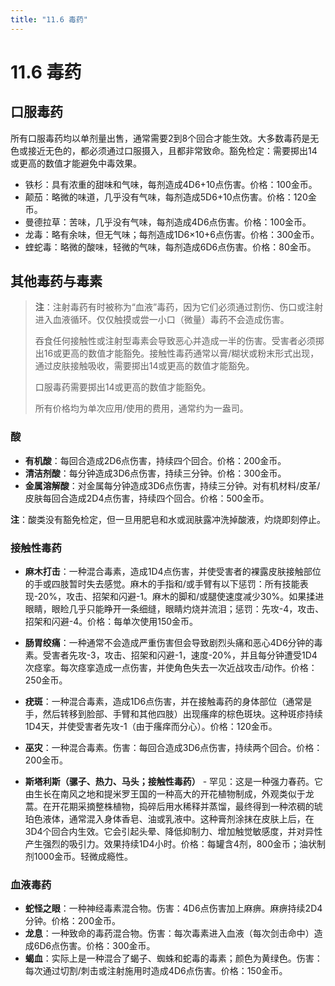 ```yaml
---
title: "11.6 毒药"
---
```

# 11.6 毒药

## 口服毒药

所有口服毒药均以单剂量出售，通常需要2到8个回合才能生效。大多数毒药是无色或接近无色的，都必须通过口服摄入，且都非常致命。豁免检定：需要掷出14或更高的数值才能避免中毒效果。

- 铁杉：具有浓重的甜味和气味，每剂造成4D6+10点伤害。价格：100金币。
- 颠茄：略微的味道，几乎没有气味，每剂造成5D6+10点伤害。价格：120金币。
- 曼德拉草：苦味，几乎没有气味，每剂造成4D6点伤害。价格：100金币。
- 龙毒：略有余味，但无气味；每剂造成1D6×10+6点伤害。价格：300金币。
- 蝰蛇毒：略微的酸味，轻微的气味，每剂造成6D6点伤害。价格：80金币。

## 其他毒药与毒素

> **注**：注射毒药有时被称为“血液”毒药，因为它们必须通过割伤、伤口或注射进入血液循环。仅仅触摸或尝一小口（微量）毒药不会造成伤害。
>
> 吞食任何接触性或注射型毒素会导致恶心并造成一半的伤害。受害者必须掷出16或更高的数值才能豁免。接触性毒药通常以膏/糊状或粉末形式出现，通过皮肤接触吸收，需要掷出14或更高的数值才能豁免。
>
> 口服毒药需要掷出14或更高的数值才能豁免。
>
> 所有价格均为单次应用/使用的费用，通常约为一盎司。

### 酸

- **有机酸**：每回合造成2D6点伤害，持续四个回合。价格：200金币。
- **清洁剂酸**：每分钟造成3D6点伤害，持续三分钟。价格：300金币。
- **金属溶解酸**：对金属每分钟造成3D6点伤害，持续三分钟。对有机材料/皮革/皮肤每回合造成2D4点伤害，持续四个回合。价格：500金币。

**注**：酸类没有豁免检定，但一旦用肥皂和水或润肤露冲洗掉酸液，灼烧即刻停止。

### 接触性毒药

- **麻木打击**：一种混合毒素，造成1D4点伤害，并使受害者的裸露皮肤接触部位的手或四肢暂时失去感觉。麻木的手指和/或手臂有以下惩罚：所有技能表现-20%，攻击、招架和闪避-1。麻木的脚和/或腿使速度减少30%。如果揉进眼睛，眼睑几乎只能睁开一条细缝，眼睛灼烧并流泪；惩罚：先攻-4，攻击、招架和闪避-4。价格：每单次使用150金币。
- **肠胃绞痛**：一种通常不会造成严重伤害但会导致剧烈头痛和恶心4D6分钟的毒素。受害者先攻-3，攻击、招架和闪避-1，速度-20%，并且每分钟遭受1D4次痉挛。每次痉挛造成一点伤害，并使角色失去一次近战攻击/动作。价格：250金币。
- **疣斑**：一种混合毒素，造成1D6点伤害，并在接触毒药的身体部位（通常是手，然后转移到脸部、手臂和其他四肢）出现瘙痒的棕色斑块。这种斑疹持续1D4天，并使受害者先攻-1（由于瘙痒而分心）。价格：120金币。

- **巫灾**：一种混合毒素。伤害：每回合造成3D6点伤害，持续两个回合。价格：200金币。

- **斯塔利斯（骡子、热力、马头；接触性毒药）** - 罕见：这是一种强力春药。它由生长在南风之地和提米罗王国的一种高大的开花植物制成，外观类似于龙蒿。在开花期采摘整株植物，捣碎后用水稀释并蒸馏，最终得到一种浓稠的琥珀色液体，通常混入身体香皂、油或乳液中。这种膏剂涂抹在皮肤上后，在3D4个回合内生效。它会引起头晕、降低抑制力、增加触觉敏感度，并对异性产生强烈的吸引力。效果持续1D4小时。价格：每罐含4剂，800金币；油状制剂1000金币。轻微成瘾性。

### 血液毒药

- **蛇怪之眼**：一种神经毒素混合物。伤害：4D6点伤害加上麻痹。麻痹持续2D4分钟。价格：200金币。
- **龙息**：一种致命的毒药混合物。伤害：每次毒素进入血液（每次剑击命中）造成6D6点伤害。价格：300金币。
- **蝎血**：实际上是一种混合了蝎子、蜘蛛和蛇毒的毒素；颜色为黄绿色。伤害：每次通过切割/刺击或注射施用时造成4D6点伤害。价格：150金币。
